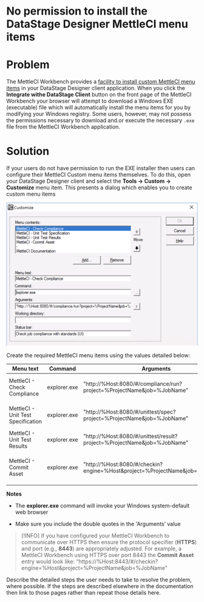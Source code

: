# No permission to install the DataStage Designer MettleCI menu items

# Problem

The MettleCI Workbench provides a [facility to install custom MettleCI menu items](https://datamigrators.atlassian.net/wiki/spaces/MCIDOC/pages/454623235/Integrating+MettleCI+Workbench+and+DataStage+Designer+on+Windows) in your DataStage Designer client application. When you click the **Integrate withe DataStage Client** button on the front page of the MettleCI Workbench your browser will attempt to download a Windows EXE (executable) file which will automatically install the menu items for you by modifying your Windows registry. Some users, however, may not possess the permissions necessary to download and.or execute the necessary `.exe` file from the MettleCI Workbench application.

# Solution

If your users do not have permission to run the EXE installer then users can configure their MettleCI Custom menu items themselves. To do this, open your DataStage Designer client and select the **Tools → Custom → Customize** menu item. This presents a dialog which enables you to create custom menu items

![](./attachments/image-20211028-234600.png)

Create the required MettleCI menu items using the values detailed below:

| **Menu text** | **Command** | **Arguments** | **Status bar** |
| --- | --- | --- | --- |
| MettleCI - Check Compliance | explorer.exe | "http://%Host:8080/#/compliance/run?project=%ProjectName&job=%JobName" | Check job compliance with standards |
| MettleCI - Unit Test Specification | explorer.exe | "http://%Host:8080/#/unittest/spec?project=%ProjectName&job=%JobName" | View of modify job unit test specification |
| MettleCI - Unit Test Results | explorer.exe | "http://%Host:8080/#/unittest/result?project=%ProjectName&job=%JobName" | View job unit test results |
| MettleCI - Commit Asset | explorer.exe | "http://%Host:8080/#/checkin?engine=%Host&project=%ProjectName&job=%JobName" | Commit job or other asset(s) to version control |

**Notes**

*   The **explorer.exe** command will invoke your Windows system-default web browser
    
*   Make sure you include the double quotes in the 'Arguments’ value
    

> [!INFO]
> If you have configured your MettleCI Workbench to communicate over HTTPS then ensure the protocol specifier (**HTTPS**) and port (e.g., **8443**) are appropriately adjusted.
> For example, a MettleCI Workbench using HTTPS over port 8443 the **Commit Asset** entry would look like:
> “https://%Host:8443/#/checkin?engine=%Host&project=%ProjectName&job=%JobName"

Describe the detailed steps the user needs to take to resolve the problem, where possible. If the steps are described elsewhere in the documentation then link to those pages rather than repeat those details here.